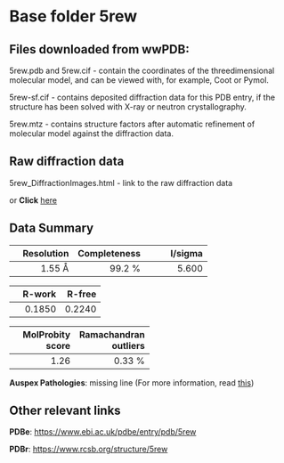 # Base folder 5rew

## Files downloaded from wwPDB:

5rew.pdb and 5rew.cif - contain the coordinates of the threedimensional molecular model, and can be viewed with, for example, Coot or Pymol.

5rew-sf.cif - contains deposited diffraction data for this PDB entry, if the structure has been solved with X-ray or neutron crystallography.

5rew.mtz - contains structure factors after automatic refinement of molecular model against the diffraction data.

## Raw diffraction data

5rew_DiffractionImages.html - link to the raw diffraction data 

or **Click** [here](https://zenodo.org/record/3731006) 

## Data Summary
|   | Resolution | Completeness| I/sigma |
|---|-------------:|----------------:|--------------:|
|   |1.55 Å|99.2  %|<img width=50/>5.600|

|   | **R-work**| **R-free**   
|---|-------------:|----------------:|           
||  0.1850|  0.2240|

|   |**MolProbity<br>score**| **Ramachandran<br>outliers** 
|---|-------------:|----------------:|
||  1.26|  0.33 %|

**Auspex Pathologies**: missing line (For more information, read [this](https://github.com/thorn-lab/coronavirus_structural_task_force/blob/master/pdb/3c_like_proteinase/SARS-CoV-2/5rew/validation/auspex/5rew_auspex_comments.txt))

 



## Other relevant links 
**PDBe**:  https://www.ebi.ac.uk/pdbe/entry/pdb/5rew
 
**PDBr**: https://www.rcsb.org/structure/5rew 

